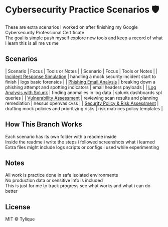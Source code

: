 # Cybersecurity Practice Scenarios 🛡️

These are extra scenarios I worked on after finishing my Google Cybersecurity Professional Certificate  
The goal is simple push myself explore new tools and keep a record of what I learn this is all me vs me

## Scenarios

| Scenario | Focus | Tools or Notes |
| Scenario | Focus | Tools or Notes |
| [Incident Response Simulation](./Incident_Response_Simulation) | handling a mock security incident start to finish | logs basic forensics |
| [Phishing Email Analysis](./Phishing_Email_Analysis) | breaking down a phishing attempt and spotting indicators | email headers payloads |
| [Log Analysis with Splunk](./Log_Analysis_with_Splunk) | finding anomalies in log data | splunk dashboards spl queries |
| [Vulnerability Assessment](./Vulnerability_Assessment) | reviewing scan results and planning remediation | nessus openvas cvss |
| [Security Policy & Risk Assessment](./Security_Policy_and_Risk_Assessment) | drafting mock policies and prioritizing risks | risk matrices policy templates |

## How This Branch Works

Each scenario has its own folder with a readme inside  
Inside the readme i write the steps i followed screenshots what i learned  
Extra files might include logs scripts or configs i used while experimenting  

## Notes

All work is practice done in safe isolated environments  
No production data or sensitive info is included  
This is just for me to track progress see what works and what i can do better  

## License

MIT © Tylique
